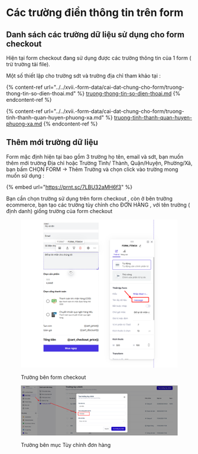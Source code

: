 # Các trường điền thông tin trên form

## Danh sách các trường dữ liệu sử dụng cho form checkout

Hiện tại form checkout đang sử dụng được các trường thông tin của 1 form ( trừ trường tải file).&#x20;

Một số thiết lập cho trường sdt và trường địa chỉ tham khảo tại :&#x20;

{% content-ref url="../../xvii.-form-data/cai-dat-chung-cho-form/truong-thong-tin-so-dien-thoai.md" %}
[truong-thong-tin-so-dien-thoai.md](../../xvii.-form-data/cai-dat-chung-cho-form/truong-thong-tin-so-dien-thoai.md)
{% endcontent-ref %}

{% content-ref url="../../xvii.-form-data/cai-dat-chung-cho-form/truong-tinh-thanh-quan-huyen-phuong-xa.md" %}
[truong-tinh-thanh-quan-huyen-phuong-xa.md](../../xvii.-form-data/cai-dat-chung-cho-form/truong-tinh-thanh-quan-huyen-phuong-xa.md)
{% endcontent-ref %}

## Thêm mới trường dữ liệu

Form mặc định hiện tại bao gồm 3 trường họ tên, email và sdt, bạn muốn thêm mới trường Địa chỉ hoặc Trường Tình/ Thành, Quận/Huyện, Phường/Xã, bạn bấm CHỌN FORM -> Thêm Trường và chọn click vào trường mong muốn sử dụng : &#x20;

{% embed url="https://prnt.sc/7LBU32aMH6f3" %}

&#x20;Bạn cần chọn trường sử dụng trên form checkout  , còn ở bên trường ecommerce, bạn tạo các trường tùy chỉnh cho ĐƠN HÀNG , với tên trường ( định danh) giống trường của form checkout&#x20;

<figure><img src="../../.gitbook/assets/image (1433).png" alt=""><figcaption><p>Trường bên form checkout </p></figcaption></figure>

<figure><img src="../../.gitbook/assets/image (1434).png" alt=""><figcaption><p>Trường bên mục Tùy chỉnh đơn hàng </p></figcaption></figure>

